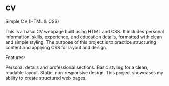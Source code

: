 # cv
Simple CV (HTML & CSS)

This is a basic CV webpage built using HTML and CSS. It includes personal information, skills, experience, and education details, formatted with clean and simple styling. The purpose of this project is to practice structuring content and applying CSS for layout and design.

Features:

Personal details and professional sections.
Basic styling for a clean, readable layout.
Static, non-responsive design.
This project showcases my ability to create structured web pages.
